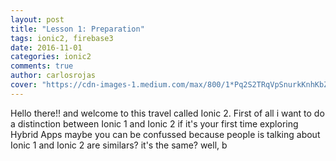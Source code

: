 ```yaml
---
layout: post
title: "Lesson 1: Preparation"
tags: ionic2, firebase3
date: 2016-11-01
categories: ionic2
comments: true
author: carlosrojas
cover: "https://cdn-images-1.medium.com/max/800/1*Pq2S2TRqVpSnurkKnhKbZw.png"
---
```

Hello there!! and welcome to this travel called Ionic 2. First of all i want to do a distinction between Ionic 1 and Ionic 2
if it's your first time exploring Hybrid Apps maybe you can be confussed because people is talking about Ionic 1 and Ionic 2 
are similars? it's the same? well, b 